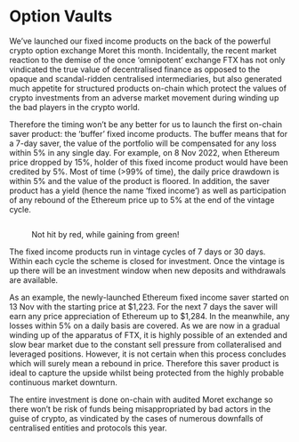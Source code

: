 # Option Vaults

We’ve launched our fixed income products on the back of the powerful crypto option exchange Moret this month. Incidentally, the recent market reaction to the demise of the once ‘omnipotent’ exchange FTX has not only vindicated the true value of decentralised finance as opposed to the opaque and scandal-ridden centralised intermediaries, but also generated much appetite for structured products on-chain which protect the values of crypto investments from an adverse market movement during winding up the bad players in the crypto world.

Therefore the timing won’t be any better for us to launch the first on-chain saver product: the ‘buffer’ fixed income products. The buffer means that for a 7-day saver, the value of the portfolio will be compensated for any loss within 5% in any single day. For example, on 8 Nov 2022, when Ethereum price dropped by 15%, holder of this fixed income product would have been credited by 5%. Most of time (>99% of time), the daily price drawdown is within 5% and the value of the product is floored. In addition, the saver product has a yield (hence the name ‘fixed income’) as well as participation of any rebound of the Ethereum price up to 5% at the end of the vintage cycle.

<figure><img src="https://miro.medium.com/max/1400/1*08GJjhUp64K51FuAFZQYNQ.png" alt=""><figcaption><p>Not hit by red, while gaining from green!</p></figcaption></figure>

The fixed income products run in vintage cycles of 7 days or 30 days. Within each cycle the scheme is closed for investment. Once the vintage is up there will be an investment window when new deposits and withdrawals are available.

As an example, the newly-launched Ethereum fixed income saver started on 13 Nov with the starting price at $1,223. For the next 7 days the saver will earn any price appreciation of Ethereum up to $1,284. In the meanwhile, any losses within 5% on a daily basis are covered. As we are now in a gradual winding up of the apparatus of FTX, it is highly possible of an extended and slow bear market due to the constant sell pressure from collateralised and leveraged positions. However, it is not certain when this process concludes which will surely mean a rebound in price. Therefore this saver product is ideal to capture the upside whilst being protected from the highly probable continuous market downturn.

The entire investment is done on-chain with audited Moret exchange so there won’t be risk of funds being misappropriated by bad actors in the guise of crypto, as vindicated by the cases of numerous downfalls of centralised entities and protocols this year.
